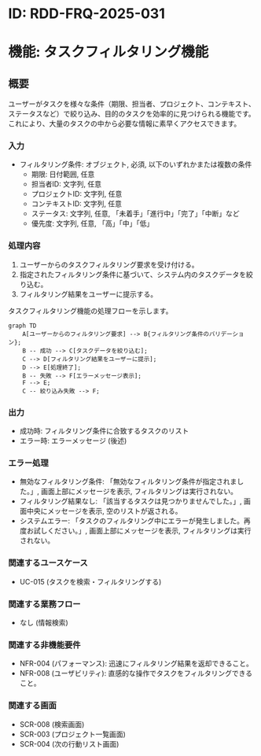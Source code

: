 # ID: RDD-FRQ-2025-031

# 機能: タスクフィルタリング機能

## 概要

ユーザーがタスクを様々な条件（期限、担当者、プロジェクト、コンテキスト、ステータスなど）で絞り込み、目的のタスクを効率的に見つけられる機能です。これにより、大量のタスクの中から必要な情報に素早くアクセスできます。

### 入力

- フィルタリング条件: オブジェクト, 必須, 以下のいずれかまたは複数の条件
  - 期限: 日付範囲, 任意
  - 担当者ID: 文字列, 任意
  - プロジェクトID: 文字列, 任意
  - コンテキストID: 文字列, 任意
  - ステータス: 文字列, 任意, 「未着手」「進行中」「完了」「中断」など
  - 優先度: 文字列, 任意, 「高」「中」「低」

### 処理内容

1. ユーザーからのタスクフィルタリング要求を受け付ける。
1. 指定されたフィルタリング条件に基づいて、システム内のタスクデータを絞り込む。
1. フィルタリング結果をユーザーに提示する。

タスクフィルタリング機能の処理フローを示します。

```mermaid
graph TD
    A[ユーザーからのフィルタリング要求] --> B{フィルタリング条件のバリデーション};
    B -- 成功 --> C[タスクデータを絞り込む];
    C --> D[フィルタリング結果をユーザーに提示];
    D --> E[処理終了];
    B -- 失敗 --> F[エラーメッセージ表示];
    F --> E;
    C -- 絞り込み失敗 --> F;
```

### 出力

- 成功時: フィルタリング条件に合致するタスクのリスト
- エラー時: エラーメッセージ (後述)

### エラー処理

- 無効なフィルタリング条件: 「無効なフィルタリング条件が指定されました。」, 画面上部にメッセージを表示, フィルタリングは実行されない。
- フィルタリング結果なし: 「該当するタスクは見つかりませんでした。」, 画面中央にメッセージを表示, 空のリストが返される。
- システムエラー: 「タスクのフィルタリング中にエラーが発生しました。再度お試しください。」, 画面上部にメッセージを表示, フィルタリングは実行されない。

### 関連するユースケース

- UC-015 (タスクを検索・フィルタリングする)

### 関連する業務フロー

- なし (情報検索)

### 関連する非機能要件

- NFR-004 (パフォーマンス): 迅速にフィルタリング結果を返却できること。
- NFR-008 (ユーザビリティ): 直感的な操作でタスクをフィルタリングできること。

### 関連する画面

- SCR-008 (検索画面)
- SCR-003 (プロジェクト一覧画面)
- SCR-004 (次の行動リスト画面)
